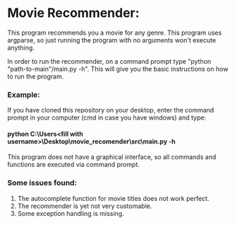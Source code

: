 # Movie Recommender:
This program recommends you a movie for any genre. This program uses argparse, so just running the program with no arguments won't execute anything.

In order to run the recommender, on a command prompt type "python "path-to-main"/main.py -h". This will give you the basic instructions on how to run the program.

### Example:
If you have cloned this repository on your desktop, enter the command prompt in your computer (cmd in case you have windows) and type:
#### python C:\Users\<fill with username>\Desktop\movie_recomender\src\main.py -h

This program does not have a graphical interface, so all commands and functions are executed via command prompt.

### Some issues found:
1. The autocomplete function for movie titles does not work perfect.
2. The recommender is yet not very customable.
3. Some exception handling is missing.
